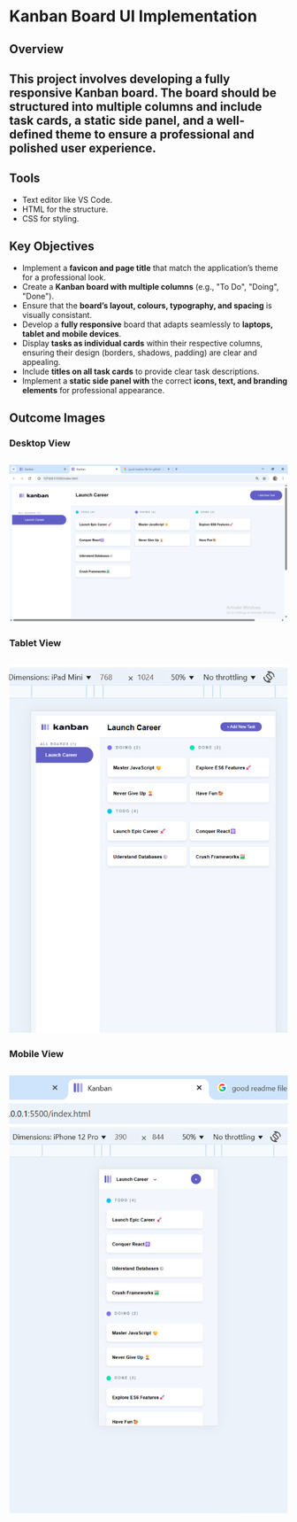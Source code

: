 # Kanban Board UI Implementation


## Overview

This project involves developing a **fully responsive Kanban board**. The board should be structured into multiple columns and include task cards, a static side panel, and a well-defined theme to ensure a **professional and polished user experience.**
---

## Tools

- Text editor like VS Code.
- HTML for the structure.
- CSS for styling.

## Key Objectives

- Implement a **favicon and page title** that match the application’s theme for a professional look.
- Create a **Kanban board with multiple columns** (e.g., "To Do", "Doing", "Done").
- Ensure that the **board’s layout, colours, typography, and spacing** is visually consistant.
- Develop a **fully responsive** board that adapts seamlessly to **laptops, tablet and mobile devices**.
- Display **tasks as individual cards** within their respective columns, ensuring their design (borders, shadows, padding) are clear and appealing.
- Include **titles on all task cards** to provide clear task descriptions.
- Implement a **static side panel with** the correct **icons, text, and branding elements** for professional appearance.


## Outcome Images

### Desktop View
![Desktop view](./example-images/Desktop_view.png)
---
### Tablet View
![Tablet view](./example-images/Tablet_view.png)
---
### Mobile View
![Mobile view](./example-images/Mobile_view.png)
---

## 
